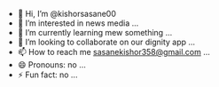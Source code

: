 - 👋 Hi, I’m @kishorsasane00
- 👀 I’m interested in news media ...
- 🌱 I’m currently learning mew something ...
- 💞️ I’m looking to collaborate on our dignity app ...
- 📫 How to reach me sasanekishor358@gmail.com ...
- 😄 Pronouns: no ...
- ⚡ Fun fact: no ...

<!---
kishorsasane00/kishorsasane00 is a ✨ special ✨ repository because its `README.md` (this file) appears on your GitHub profile.
You can click the Preview link to take a look at your changes.
--->

